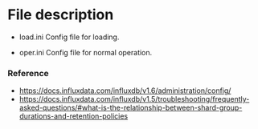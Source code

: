# File description

- load.ini
Config file for loading.

- oper.ini
Config file for normal operation.

### Reference
- <https://docs.influxdata.com/influxdb/v1.6/administration/config/>
- <https://docs.influxdata.com/influxdb/v1.5/troubleshooting/frequently-asked-questions/#what-is-the-relationship-between-shard-group-durations-and-retention-policies>
